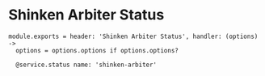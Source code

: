 
# Shinken Arbiter Status

    module.exports = header: 'Shinken Arbiter Status', handler: (options) ->
      options = options.options if options.options?

      @service.status name: 'shinken-arbiter'
